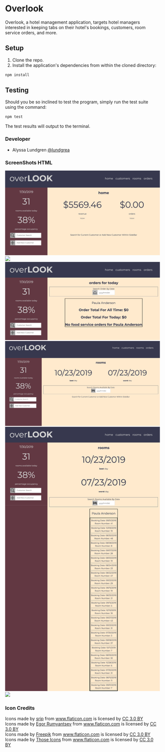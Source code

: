 # Overlook

Overlook, a hotel management application, targets hotel managers interested in keeping tabs on their hotel's bookings, customers, room service orders, and more. 

## Setup

1. Clone the repo.
1. Install the application's dependencies from within the cloned directory:

```bash
npm install
```

## Testing

Should you be so inclined to test the program, simply run the test suite using the command:

```bash
npm test
```

The test results will output to the terminal.

### Developer

- Alyssa Lundgren [@lundgrea](https://github.com/lundgrea)


### ScreenShots HTML
![](src/images/homepage.png)
![](src/images/homepage-customerseleted.png)
![](src/images/orderspage.png)
![](src/images/roomspage.png)
![](src/images/roomspage2.png)
![](src/images/booknowpropmt.png)


### Icon Credits

<div>Icons made by <a href="https://www.flaticon.com/authors/srip" title="srip">srip</a> from <a href="https://www.flaticon.com/"                 title="Flaticon">www.flaticon.com</a> is licensed by <a href="http://creativecommons.org/licenses/by/3.0/"                 title="Creative Commons BY 3.0" target="_blank">CC 3.0 BY</a></div>

<div>Icons made by <a href="https://www.flaticon.com/authors/egor-rumyantsev" title="Egor Rumyantsev">Egor Rumyantsev</a> from <a href="https://www.flaticon.com/"                 title="Flaticon">www.flaticon.com</a> is licensed by <a href="http://creativecommons.org/licenses/by/3.0/"                 title="Creative Commons BY 3.0" target="_blank">CC 3.0 BY</a></div>

<div>Icons made by <a href="https://www.flaticon.com/authors/freepik" title="Freepik">Freepik</a> from <a href="https://www.flaticon.com/"                 title="Flaticon">www.flaticon.com</a> is licensed by <a href="http://creativecommons.org/licenses/by/3.0/"                 title="Creative Commons BY 3.0" target="_blank">CC 3.0 BY</a></div>

<div>Icons made by <a href="https://www.flaticon.com/authors/those-icons" title="Those Icons">Those Icons</a> from <a href="https://www.flaticon.com/"                 title="Flaticon">www.flaticon.com</a> is licensed by <a href="http://creativecommons.org/licenses/by/3.0/"                 title="Creative Commons BY 3.0" target="_blank">CC 3.0 BY</a></div>


